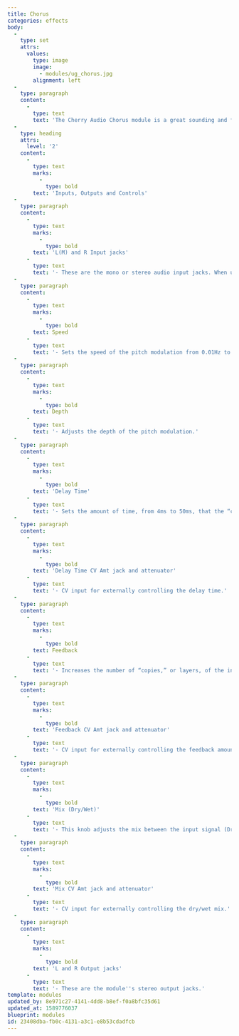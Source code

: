 ```yaml
---
title: Chorus
categories: effects
body:
  -
    type: set
    attrs:
      values:
        type: image
        image:
          - modules/ug_chorus.jpg
        alignment: left
  -
    type: paragraph
    content:
      -
        type: text
        text: 'The Cherry Audio Chorus module is a great sounding and flexible stereo chorus effect featuring CV control of delay time, feedback level, and wet/dry mix. Chorus is created by mixing an audio signal with one or more slightly delayed and pitch-modulated “copies” of itself and is often used to make a sound seem bigger, richer, and wider.'
  -
    type: heading
    attrs:
      level: '2'
    content:
      -
        type: text
        marks:
          -
            type: bold
        text: 'Inputs, Outputs and Controls'
  -
    type: paragraph
    content:
      -
        type: text
        marks:
          -
            type: bold
        text: 'L(M) and R Input jacks'
      -
        type: text
        text: '- These are the mono or stereo audio input jacks. When using a mono input signal, patching it to the L(Mono) jack will feed the signal to both sides of the stereo effect.'
  -
    type: paragraph
    content:
      -
        type: text
        marks:
          -
            type: bold
        text: Speed
      -
        type: text
        text: '- Sets the speed of the pitch modulation from 0.01Hz to 8.0Hz.'
  -
    type: paragraph
    content:
      -
        type: text
        marks:
          -
            type: bold
        text: Depth
      -
        type: text
        text: '- Adjusts the depth of the pitch modulation.'
  -
    type: paragraph
    content:
      -
        type: text
        marks:
          -
            type: bold
        text: 'Delay Time'
      -
        type: text
        text: '- Sets the amount of time, from 4ms to 50ms, that the “copies” are delayed.'
  -
    type: paragraph
    content:
      -
        type: text
        marks:
          -
            type: bold
        text: 'Delay Time CV Amt jack and attenuator'
      -
        type: text
        text: '- CV input for externally controlling the delay time.'
  -
    type: paragraph
    content:
      -
        type: text
        marks:
          -
            type: bold
        text: Feedback
      -
        type: text
        text: '- Increases the number of “copies,” or layers, of the input signal by “feeding” the effected signal “back” to the effect input. This is the same principle as a delay pedal with repeating echoes only with shorter delay times.'
  -
    type: paragraph
    content:
      -
        type: text
        marks:
          -
            type: bold
        text: 'Feedback CV Amt jack and attenuator'
      -
        type: text
        text: '- CV input for externally controlling the feedback amount.'
  -
    type: paragraph
    content:
      -
        type: text
        marks:
          -
            type: bold
        text: 'Mix (Dry/Wet)'
      -
        type: text
        text: '- This knob adjusts the mix between the input signal (Dry) and the effected signal (Wet) that will be sent to the outputs.'
  -
    type: paragraph
    content:
      -
        type: text
        marks:
          -
            type: bold
        text: 'Mix CV Amt jack and attenuator'
      -
        type: text
        text: '- CV input for externally controlling the dry/wet mix.'
  -
    type: paragraph
    content:
      -
        type: text
        marks:
          -
            type: bold
        text: 'L and R Output jacks'
      -
        type: text
        text: '- These are the module''s stereo output jacks.'
template: modules
updated_by: 8e971c27-4141-4dd8-b8ef-f0a8bfc35d61
updated_at: 1589776037
blueprint: modules
id: 23408dba-fb0c-4131-a3c1-e8b53cdadfcb
---
```

